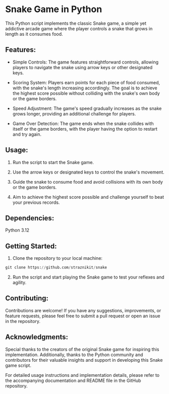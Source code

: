 # Snake Game in Python

This Python script implements the classic Snake game, a simple yet addictive arcade game where the player controls a snake that grows in length as it consumes food.

## Features:

- Simple Controls: The game features straightforward controls, allowing players to navigate the snake using arrow keys or other designated keys.

- Scoring System: Players earn points for each piece of food consumed, with the snake's length increasing accordingly. The goal is to achieve the highest score possible without colliding with the snake's own body or the game borders.

- Speed Adjustment: The game's speed gradually increases as the snake grows longer, providing an additional challenge for players.

- Game Over Detection: The game ends when the snake collides with itself or the game borders, with the player having the option to restart and try again.

## Usage:

1. Run the script to start the Snake game.

2. Use the arrow keys or designated keys to control the snake's movement.

3. Guide the snake to consume food and avoid collisions with its own body or the game borders.

4. Aim to achieve the highest score possible and challenge yourself to beat your previous records.

## Dependencies:

Python 3.12

## Getting Started:

1. Clone the repository to your local machine:
```python
git clone https://github.com/straznikit/snake
```
2. Run the script and start playing the Snake game to test your reflexes and agility.

## Contributing:

Contributions are welcome! If you have any suggestions, improvements, or feature requests, please feel free to submit a pull request or open an issue in the repository.

## Acknowledgments:

Special thanks to the creators of the original Snake game for inspiring this implementation. Additionally, thanks to the Python community and contributors for their valuable insights and support in developing this Snake game script.

For detailed usage instructions and implementation details, please refer to the accompanying documentation and README file in the GitHub repository.


